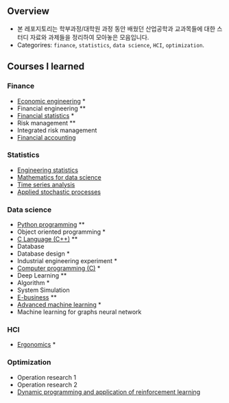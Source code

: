 ## Overview

- 본 레포지토리는 학부과정/대학원 과정 동안 배웠던 산업공학과 교과목들에 대한 스터디 자료와 과제들을 정리하여 모아놓은 모음입니다. 
- Categorires: `finance`, `statistics`, `data science`, `HCI`, `optimization`.

## Courses I learned

### Finance

- [Economic engineering](./IEN2012/) *
- Financial engineering **
- [Financial statistics](./STS4033/) *
- Risk management **
- Integrated risk management
- [Financial accounting](./IMEN203/)

### Statistics

- [Engineering statistics](./IEN2111/)
- [Mathematics for data science](./IMEN891I/)
- [Time series analysis](./IMEN677/)
- [Applied stochastic processes](./IMEN666/)

### Data science

- [Python programming](./IEN2202/) **
- Object oriented programming *
- [C Language (C++)](./ACE1306/) **
- Database
- Database design *
- Industrial engineering experiment *
- [Computer programming (C)](https://github.com/keywoongbae/Inha-Computer-programming-Project) *
- Deep Learning **
- Algorithm *
- System Simulation
- [E-business](https://github.com/keywoongbae/Inha-Homepage-Project) **
- [Advanced machine learning](https://github.com/keywoongbae/Inha-ML-Term-Project) *
- Machine learning for graphs neural network

### HCI

- [Ergonomics](./IEN3301/) *

### Optimization

- Operation research 1
- Operation research 2
- [Dynamic programming and application of reinforcement learning](./IMEN764/)

